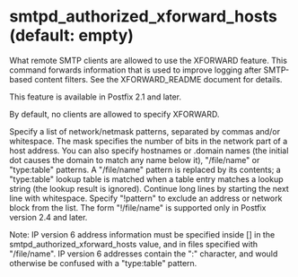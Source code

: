 # smtpd_authorized_xforward_hosts (default: empty)

What remote SMTP clients are allowed to use the XFORWARD feature. This
command forwards information that is used to improve logging after
SMTP-based content filters. See the XFORWARD\_README document for
details.




This feature is available in Postfix 2.1 and later.




By default, no clients are allowed to specify XFORWARD.




Specify a list of network/netmask patterns, separated by commas
and/or whitespace. The mask specifies the number of bits in the
network part of a host address. You can also specify hostnames or
.domain names (the initial dot causes the domain to match any name
below it), "/file/name" or "type:table" patterns. A "/file/name"
pattern is replaced by its contents; a "type:table" lookup table
is matched when a table entry matches a lookup string (the lookup
result is ignored). Continue long lines by starting the next line
with whitespace. Specify "!pattern" to exclude an address or network
block from the list. The form "!/file/name" is supported only in
Postfix version 2.4 and later. 


 Note: IP version 6 address information must be specified inside
[] in the smtpd\_authorized\_xforward\_hosts value, and in
files specified with "/file/name". IP version 6 addresses contain
the ":" character, and would otherwise be confused with a "type:table"
pattern. 


